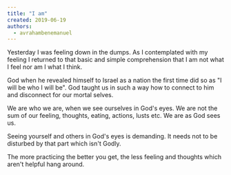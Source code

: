 ```yaml
---
title: "I am"
created: 2019-06-19
authors: 
  - avrahambenemanuel
---
```


Yesterday I was feeling down in the dumps. As I contemplated with my feeling I returned to that basic and simple comprehension that I am not what I feel nor am I what I think.

God when he revealed himself to Israel as a nation the first time did so as "I will be who I will be". God taught us in such a way how to connect to him and disconnect for our mortal selves.

We are who we are, when we see ourselves in God's eyes. We are not the sum of our feeling, thoughts, eating, actions, lusts etc. We are as God sees us.

Seeing yourself and others in God's eyes is demanding. It needs not to be disturbed by that part which isn't Godly.

The more practicing the better you get, the less feeling and thoughts which aren't helpful hang around.
